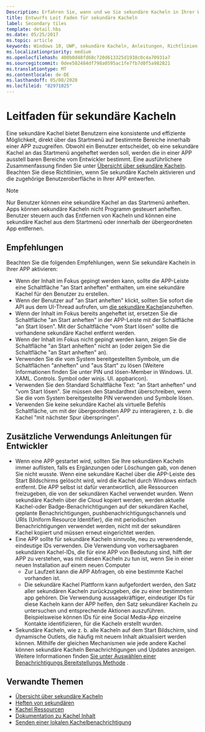 ```yaml
---
Description: Erfahren Sie, wann und wo Sie sekundäre Kacheln in Ihrer Windows-App verwenden sollten.
title: Entwurfs Leit Faden für sekundäre Kacheln
label: Secondary tiles
template: detail.hbs
ms.date: 05/25/2017
ms.topic: article
keywords: Windows 10, UWP, sekundäre Kacheln, Anleitungen, Richtlinien, bewährte Methoden
ms.localizationpriority: medium
ms.openlocfilehash: 400b0d48fd68c720d613325d1938c0c4a70931a7
ms.sourcegitcommit: 0dee502484df798a0595ac1fe7fb7d0f5a982821
ms.translationtype: MT
ms.contentlocale: de-DE
ms.lasthandoff: 05/08/2020
ms.locfileid: "82971025"
---
```

# <a name="secondary-tile-guidance"></a>Leitfaden für sekundäre Kacheln


Eine sekundäre Kachel bietet Benutzern eine konsistente und effiziente Möglichkeit, direkt über das Startmenü auf bestimmte Bereiche innerhalb einer APP zuzugreifen. Obwohl ein Benutzer entscheidet, ob eine sekundäre Kachel an das Startmenü angeheftet werden soll, werden die in einer APP ausstell baren Bereiche vom Entwickler bestimmt. Eine ausführlichere Zusammenfassung finden Sie unter [Übersicht über sekundäre Kacheln](secondary-tiles.md). Beachten Sie diese Richtlinien, wenn Sie sekundäre Kacheln aktivieren und die zugehörige Benutzeroberfläche in Ihrer APP entwerfen.

> [!NOTE]
> Nur Benutzer können eine sekundäre Kachel an das Startmenü anheften. Apps können sekundäre Kacheln nicht Programm gesteuert anheften. Benutzer steuern auch das Entfernen von Kacheln und können eine sekundäre Kachel aus dem Startmenü oder innerhalb der übergeordneten App entfernen.


## <a name="recommendations"></a>Empfehlungen

Beachten Sie die folgenden Empfehlungen, wenn Sie sekundäre Kacheln in Ihrer APP aktivieren:

* Wenn der Inhalt im Fokus gepingt werden kann, sollte die APP-Leiste eine Schaltfläche "an Start anheften" enthalten, um eine sekundäre Kachel für den Benutzer zu erstellen.
* Wenn der Benutzer auf "an Start anheften" klickt, sollten Sie sofort die API aus dem UI-Thread aufrufen, um [die sekundäre Kachel](secondary-tiles-pinning.md)anzuheften.
* Wenn der Inhalt im Fokus bereits angeheftet ist, ersetzen Sie die Schaltfläche "an Start anheften" in der APP-Leiste mit der Schaltfläche "an Start lösen". Mit der Schaltfläche "vom Start lösen" sollte die vorhandene sekundäre Kachel entfernt werden.
* Wenn der Inhalt im Fokus nicht gepingt werden kann, zeigen Sie die Schaltfläche "an Start anheften" nicht an (oder zeigen Sie die Schaltfläche "an Start anheften" an).
* Verwenden Sie die vom System bereitgestellten Symbole, um die Schaltflächen "anheften" und "aus Start" zu lösen (Weitere Informationen finden Sie unter PIN und lösen-Member in Windows. UI. XAML. Controls. Symbol oder winjs. UI. appbaricon).
* Verwenden Sie den Standard Schaltfläche Text: "an Start anheften" und "vom Start lösen". Sie müssen den Standardtext überschreiben, wenn Sie die vom System bereitgestellte PIN verwenden und Symbole lösen.
* Verwenden Sie keine sekundäre Kachel als virtuelle Befehls Schaltfläche, um mit der übergeordneten APP zu interagieren, z. b. die Kachel "mit nächster Spur überspringen".


## <a name="additional-usage-guidance-for-devs"></a>Zusätzliche Verwendungs Anleitungen für Entwickler

* Wenn eine APP gestartet wird, sollten Sie Ihre sekundären Kacheln immer auflisten, falls es Ergänzungen oder Löschungen gab, von denen Sie nicht wusste. Wenn eine sekundäre Kachel über die APP-Leiste des Start Bildschirms gelöscht wird, wird die Kachel durch Windows einfach entfernt. Die APP selbst ist dafür verantwortlich, alle Ressourcen freizugeben, die von der sekundären Kachel verwendet wurden. Wenn sekundäre Kacheln über die Cloud kopiert werden, werden aktuelle Kachel-oder Badge-Benachrichtigungen auf der sekundären Kachel, geplante Benachrichtigungen, pushbenachrichtigungschannels und URIs (Uniform Resource Identifier), die mit periodischen Benachrichtigungen verwendet werden, nicht mit der sekundären Kachel kopiert und müssen erneut eingerichtet werden.
* Eine APP sollte für sekundäre Kacheln sinnvolle, neu zu verwendende, eindeutige IDs verwenden. Die Verwendung von vorhersagbaren sekundären Kachel-IDs, die für eine APP von Bedeutung sind, hilft der APP zu verstehen, was mit diesen Kacheln zu tun ist, wenn Sie in einer neuen Installation auf einem neuen Computer
  * Zur Laufzeit kann die APP Abfragen, ob eine bestimmte Kachel vorhanden ist.
  * Die sekundäre Kachel Plattform kann aufgefordert werden, den Satz aller sekundären Kacheln zurückzugeben, die zu einer bestimmten app gehören. Die Verwendung aussagekräftiger, eindeutiger IDs für diese Kacheln kann der APP helfen, den Satz sekundärer Kacheln zu untersuchen und entsprechende Aktionen auszuführen. Beispielsweise können IDs für eine Social Media-App einzelne Kontakte identifizieren, für die Kacheln erstellt wurden.
* Sekundäre Kacheln, wie z. b. alle Kacheln auf dem Start Bildschirm, sind dynamische Outlets, die häufig mit neuem Inhalt aktualisiert werden können. Mithilfe der gleichen Mechanismen wie jede andere Kachel können sekundäre Kacheln Benachrichtigungen und Updates anzeigen. Weitere Informationen finden [Sie unter Auswählen einer Benachrichtigungs Bereitstellungs Methode](choosing-a-notification-delivery-method.md) .


## <a name="related"></a>Verwandte Themen

* [Übersicht über sekundäre Kacheln](secondary-tiles.md)
* [Heften von sekundären](secondary-tiles-pinning.md)
* [Kachel Ressourcen](app-assets.md)
* [Dokumentation zu Kachel Inhalt](create-adaptive-tiles.md)
* [Senden einer lokalen Kachelbenachrichtigung](sending-a-local-tile-notification.md)
